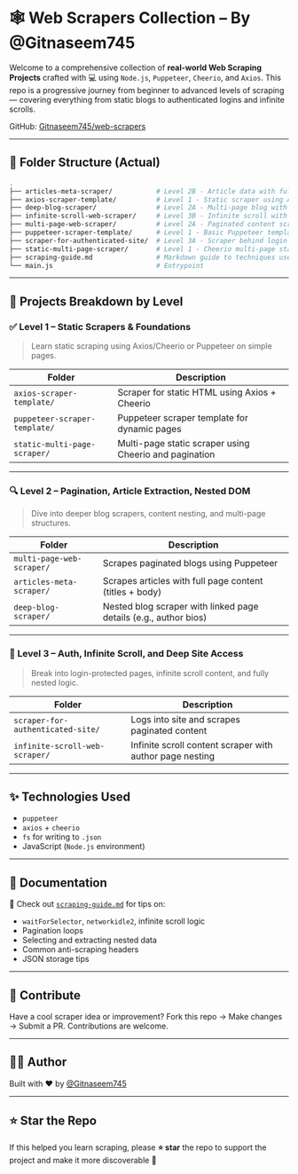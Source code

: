 # 🕸️ Web Scrapers Collection – By @Gitnaseem745

Welcome to a comprehensive collection of **real-world Web Scraping Projects** crafted with 💻 using `Node.js`, `Puppeteer`, `Cheerio`, and `Axios`. This repo is a progressive journey from beginner to advanced levels of scraping — covering everything from static blogs to authenticated logins and infinite scrolls.

GitHub: [Gitnaseem745/web-scrapers](https://github.com/Gitnaseem745/web-scrapers)

---

## 🧭 Folder Structure (Actual)

```bash
.
├── articles-meta-scraper/           # Level 2B - Article data with full content scraping
├── axios-scraper-template/          # Level 1 - Static scraper using Axios + Cheerio
├── deep-blog-scraper/               # Level 2A - Multi-page blog with nested content
├── infinite-scroll-web-scraper/     # Level 3B - Infinite scroll with author nested scraping
├── multi-page-web-scraper/          # Level 2A - Paginated content scraper
├── puppeteer-scraper-template/      # Level 1 - Basic Puppeteer template
├── scraper-for-authenticated-site/  # Level 3A - Scraper behind login page
├── static-multi-page-scraper/       # Level 1 - Cheerio multi-page static scraper
├── scraping-guide.md                # Markdown guide to techniques used
└── main.js                          # Entrypoint
````

---

## 🧩 Projects Breakdown by Level

### ✅ Level 1 – Static Scrapers & Foundations

> Learn static scraping using Axios/Cheerio or Puppeteer on simple pages.

| Folder                        | Description                                            |
| ----------------------------- | ------------------------------------------------------ |
| `axios-scraper-template/`     | Scraper for static HTML using Axios + Cheerio          |
| `puppeteer-scraper-template/` | Puppeteer scraper template for dynamic pages           |
| `static-multi-page-scraper/`  | Multi-page static scraper using Cheerio and pagination |

---

### 🔍 Level 2 – Pagination, Article Extraction, Nested DOM

> Dive into deeper blog scrapers, content nesting, and multi-page structures.

| Folder                    | Description                                                      |
| ------------------------- | ---------------------------------------------------------------- |
| `multi-page-web-scraper/` | Scrapes paginated blogs using Puppeteer                          |
| `articles-meta-scraper/`  | Scrapes articles with full page content (titles + body)          |
| `deep-blog-scraper/`      | Nested blog scraper with linked page details (e.g., author bios) |

---

### 🚀 Level 3 – Auth, Infinite Scroll, and Deep Site Access

> Break into login-protected pages, infinite scroll content, and fully nested logic.

| Folder                            | Description                                              |
| --------------------------------- | -------------------------------------------------------- |
| `scraper-for-authenticated-site/` | Logs into site and scrapes paginated content             |
| `infinite-scroll-web-scraper/`    | Infinite scroll content scraper with author page nesting |

---

## ✨ Technologies Used

* `puppeteer`
* `axios` + `cheerio`
* `fs` for writing to `.json`
* JavaScript (`Node.js` environment)

---

## 📘 Documentation

📄 Check out [`scraping-guide.md`](./scraping-guide.md) for tips on:

* `waitForSelector`, `networkidle2`, infinite scroll logic
* Pagination loops
* Selecting and extracting nested data
* Common anti-scraping headers
* JSON storage tips

---

## 🤝 Contribute

Have a cool scraper idea or improvement?
Fork this repo → Make changes → Submit a PR. Contributions are welcome.

---

## 👨‍💻 Author

Built with ❤️ by [@Gitnaseem745](https://github.com/Gitnaseem745)

---

## ⭐️ Star the Repo

If this helped you learn scraping, please **⭐️ star** the repo to support the project and make it more discoverable 🙌

